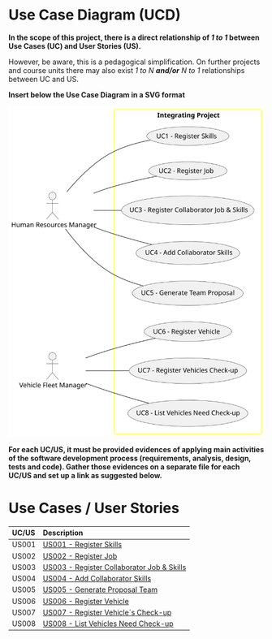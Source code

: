 # Use Case Diagram (UCD)

**In the scope of this project, there is a direct relationship of _1 to 1_ between Use Cases (UC) and User Stories (US).**

However, be aware, this is a pedagogical simplification. On further projects and course units there may also exist _1 to N **and/or** N to 1_ relationships between UC and US.

**Insert below the Use Case Diagram in a SVG format**

![Use Case Diagram](svg/use-case-diagram.svg)

**For each UC/US, it must be provided evidences of applying main activities of the software development process (requirements, analysis, design, tests and code). Gather those evidences on a separate file for each UC/US and set up a link as suggested below.**

# Use Cases / User Stories

| UC/US | Description                                                           |
|:------|:----------------------------------------------------------------------|
| US001 | [US001 - Register Skills](../../us001/Readme.md)                      |
| US002 | [US002 - Register Job](../../us002/Readme.md)                         |
| US003 | [US003 - Register Collaborator Job & Skills](../../us003/Readme.md)   |
| US004 | [US004 - Add Collaborator Skills](../../us004/Readme.md)              |
| US005 | [US005 - Generate Proposal Team](../../us005/Readme.md)               |
| US006 | [US006 - Register Vehicle](../../us006/Readme.md)                     |
| US007 | [US007 - Register Vehicle´s Check-up](../../us007/Readme.md)          |
| US008 | [US008 - List Vehicles Need Check-up](../../us008/Readme.md)          |
